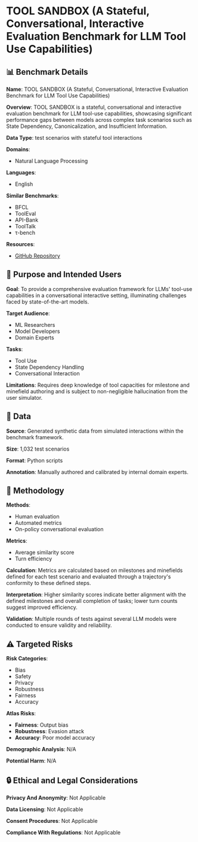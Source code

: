 # TOOL SANDBOX (A Stateful, Conversational, Interactive Evaluation Benchmark for LLM Tool Use Capabilities)

## 📊 Benchmark Details

**Name**: TOOL SANDBOX (A Stateful, Conversational, Interactive Evaluation Benchmark for LLM Tool Use Capabilities)

**Overview**: TOOL SANDBOX is a stateful, conversational and interactive evaluation benchmark for LLM tool-use capabilities, showcasing significant performance gaps between models across complex task scenarios such as State Dependency, Canonicalization, and Insufficient Information.

**Data Type**: test scenarios with stateful tool interactions

**Domains**:
- Natural Language Processing

**Languages**:
- English

**Similar Benchmarks**:
- BFCL
- ToolEval
- API-Bank
- ToolTalk
- τ-bench

**Resources**:
- [GitHub Repository](https://github.com/apple/ToolSandbox)

## 🎯 Purpose and Intended Users

**Goal**: To provide a comprehensive evaluation framework for LLMs' tool-use capabilities in a conversational interactive setting, illuminating challenges faced by state-of-the-art models.

**Target Audience**:
- ML Researchers
- Model Developers
- Domain Experts

**Tasks**:
- Tool Use
- State Dependency Handling
- Conversational Interaction

**Limitations**: Requires deep knowledge of tool capacities for milestone and minefield authoring and is subject to non-negligible hallucination from the user simulator.

## 💾 Data

**Source**: Generated synthetic data from simulated interactions within the benchmark framework.

**Size**: 1,032 test scenarios

**Format**: Python scripts

**Annotation**: Manually authored and calibrated by internal domain experts.

## 🔬 Methodology

**Methods**:
- Human evaluation
- Automated metrics
- On-policy conversational evaluation

**Metrics**:
- Average similarity score
- Turn efficiency

**Calculation**: Metrics are calculated based on milestones and minefields defined for each test scenario and evaluated through a trajectory's conformity to these defined steps.

**Interpretation**: Higher similarity scores indicate better alignment with the defined milestones and overall completion of tasks; lower turn counts suggest improved efficiency.

**Validation**: Multiple rounds of tests against several LLM models were conducted to ensure validity and reliability.

## ⚠️ Targeted Risks

**Risk Categories**:
- Bias
- Safety
- Privacy
- Robustness
- Fairness
- Accuracy

**Atlas Risks**:
- **Fairness**: Output bias
- **Robustness**: Evasion attack
- **Accuracy**: Poor model accuracy

**Demographic Analysis**: N/A

**Potential Harm**: N/A

## 🔒 Ethical and Legal Considerations

**Privacy And Anonymity**: Not Applicable

**Data Licensing**: Not Applicable

**Consent Procedures**: Not Applicable

**Compliance With Regulations**: Not Applicable
